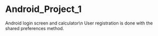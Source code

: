 # Android_Project_1
 Android login screen and calculator\n
 User registration is done with the shared preferences method.

